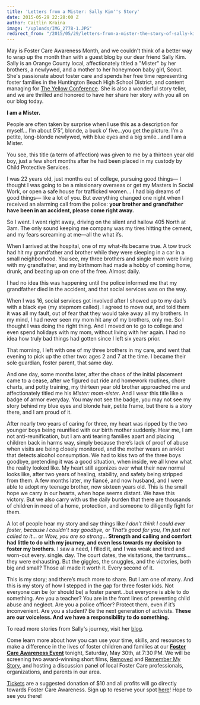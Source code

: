 ```yaml
---
title: 'Letters from a Mister: Sally Kim''s Story'
date: 2015-05-29 22:28:00 Z
author: Caitlin Kraina
image: "/uploads/IMG_2778-1.JPG"
redirect_from: "/2015/05/29/letters-from-a-mister-the-story-of-sally-kim/"
---
```


May is Foster Care Awareness Month, and we couldn't think of a better way to wrap up the month than with a guest blog by our dear friend Sally Kim. Sally is an Orange County local, affectionately titled a "Mister" by her brothers, a newlywed, and a mother to her honeymoon baby girl, Scout. She's passionate about foster care and spends her free time representing foster families in the Huntington Beach High School District, and content managing for [The Yellow Conference](http://yellowconference.com). She is also a wonderful story teller, and we are thrilled and honored to have her share her story with you all on our blog today.

<!-- more -->

**I am a Mister.** 

People are often taken by surprise when I use this as a description for myself… I’m about 5’5”, blonde, a buck o’ five…you get the picture. I’m a petite, long-blonde newlywed, with blue eyes and a big smile…and I am a Mister. 

You see, this title (a term of affection) was given to me by a thirteen year old boy, just a few short months after he had been placed in my custody by Child Protective Services. 

I was 22 years old, just months out of college, pursuing good things— I thought I was going to be a missionary overseas or get my Masters in Social Work, or open a safe house for trafficked women… I had big dreams of good things— like a lot of you. But everything changed one night when I received an alarming call from the police: **your brother and grandfather have been in an accident, please come right away.**

So I went. I went right away, driving on the silent and hallow 405 North at 3am. The only sound keeping me company was my tires hitting the cement, and my fears screaming at me—all the what ifs. 

When I arrived at the hospital, one of my what-ifs became true. A tow truck had hit my grandfather and brother while they were sleeping in a car in a small neighborhood. You see, my three brothers and single mom were living with my grandfather, and my birthmom had made a hobby of coming home, drunk, and beating up on one of the free. Almost daily. 

I had no idea this was happening until the police informed me that my grandfather died in the accident, and that social services was on the way. 

When I was 16, social services got involved after I showed up to my dad’s with a black eye (my stepmom called). I agreed to move out, and told them it was all my fault, out of fear that they would take away all my brothers. In my mind, I had never seen my mom hit any of my brothers, only me. So I thought I was doing the right thing. And I moved on to go to college and even spend holidays with my mom, without living with her again. I had no idea how truly bad things had gotten since I left six years prior. 

That morning, I left with one of my three brothers in my care, and went that evening to pick up the other two: ages 2 and 7 at the time. I became their sole guardian, foster parent, that same day. 

And one day, some months later, after the chaos of the initial placement came to a cease, after we figured out ride and homework routines, chore charts, and potty training, my thirteen year old brother approached me and affectionately titled me his *Mister: mom-sister*. And I wear this title like a badge of armor everyday. You may not see the badge, you may not see my story behind my blue eyes and blonde hair, petite frame, but there is a story there, and I am proud of it. 

After nearly two years of caring for three, my heart was ripped by the two younger boys being reunified with our birth mother suddenly. Hear me, I am not anti-reunification, but I am anti tearing families apart and placing children back in harms way, simply because there’s lack of proof of abuse when visits are being closely monitored, and the mother wears an anklet that detects alcohol consumption. We had to kiss two of the three boys goodbye, pretending it was a good situation, when inside, we all knew what the reality looked like. My heart still agonizes over what their new normal looks like, after two years of healing, stability, and safety being stripped from them. A few months later, my fiancé, and now husband, and I were able to adopt my teenage brother, now sixteen years old. This is the small hope we carry in our hearts, when hope seems distant. We have this victory. But we also carry with us the daily burden that there are thousands of children in need of a home, protection, and someone to diligently fight for them.

A lot of people hear my story and say things like *I don’t think I could ever foster, because I couldn’t say goodbye,* or *That’s good for you, I’m just not called to it*… or *Wow, you are so strong*… **Strength and calling and comfort had little to do with my journey, and even less towards my decision to foster my brothers.** I saw a need, I filled it, and I was weak and tired and worn-out every. single. day. The court dates, the visitations, the tantrums…they were exhausting. But the giggles, the snuggles, and the victories, both big and small? Those all made it worth it. Every second of it. 

This is my story; and there’s much more to share. But I am one of many. And this is my story of how I stepped in the gap for three foster kids. Not everyone can be (or should be) a foster parent…but everyone is able to do something. Are you a teacher? You are in the front lines of preventing child abuse and neglect. Are you a police officer? Protect them, even if it’s inconvenient. Are you a student? Be the next generation of activists. **These are our voiceless. And we have a responsibility to do something.**  

To read more stories from Sally's journey,  visit her [blog](http://lettersfromamister.tumblr.com). 

Come learn more about how you can use your time, skills, and resources to make a difference in the lives of foster children and families at our [**Foster Care Awareness Event**](http://wayfare.ticketleap.com/removed-and-remember-film-screening-and-panel/) tonight, Saturday, May 30th, at 7:30 PM. We will be screening two award-winning short films, [Removed](https://www.youtube.com/watch?v=E_zaoQFWeLs) and [Remember My Story](https://www.youtube.com/watch?v=kcWvCTQxqTw), and hosting a discussion panel of local Foster Care professionals, organizations, and parents in our area. 

[Tickets](http://wayfare.ticketleap.com/removed-and-remember-film-screening-and-panel/) are a suggested donation of $10 and all profits will go directly towards Foster Care Awareness. Sign up to reserve your spot [here](http://wayfare.ticketleap.com/removed-and-remember-film-screening-and-panel/)! Hope to see you there!